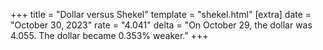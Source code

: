 +++
title = "Dollar versus Shekel"
template = "shekel.html"
[extra]
date = "October 30, 2023"
rate = "4.041"
delta = "On October 29, the dollar was 4.055. The dollar became 0.353% weaker."
+++
